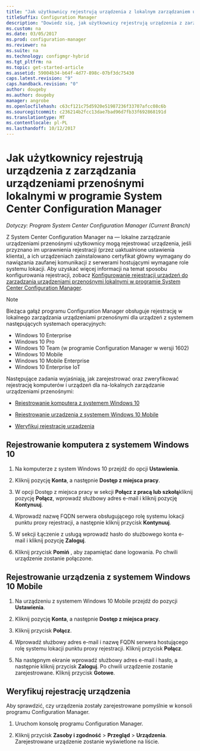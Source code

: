 ```yaml
---
title: "Jak użytkownicy rejestrują urządzenia z lokalnym zarządzaniem urządzeniami Przenośnymi "
titleSuffix: Configuration Manager
description: "Dowiedz się, jak użytkownicy rejestrują urządzenia z zarządzania urządzeniami przenośnymi lokalnymi w programie System Center Configuration Manager."
ms.custom: na
ms.date: 03/05/2017
ms.prod: configuration-manager
ms.reviewer: na
ms.suite: na
ms.technology: configmgr-hybrid
ms.tgt_pltfrm: na
ms.topic: get-started-article
ms.assetid: 59004b34-b64f-4d77-898c-07bf3dc75430
caps.latest.revision: "9"
caps.handback.revision: "0"
author: dougeby
ms.author: dougeby
manager: angrobe
ms.openlocfilehash: c63cf121c75d5920e51987236f33707afcc08c6b
ms.sourcegitcommit: c236214b2fcc13dae7bad96d7fb33f692868191d
ms.translationtype: MT
ms.contentlocale: pl-PL
ms.lasthandoff: 10/12/2017
---
```

# <a name="how-users-enroll-devices-with-on-premises-mobile-device-management-in-system-center-configuration-manager"></a>Jak użytkownicy rejestrują urządzenia z zarządzania urządzeniami przenośnymi lokalnymi w programie System Center Configuration Manager

*Dotyczy: Program System Center Configuration Manager (Current Branch)*

Z System Center Configuration Manager na — lokalne zarządzanie urządzeniami przenośnymi użytkownicy mogą rejestrować urządzenia, jeśli przyznano im uprawnienia rejestracji (przez uaktualnione ustawienia klienta), a ich urządzeniach zainstalowano certyfikat główny wymagany do nawiązania zaufanej komunikacji z serwerami hostującymi wymagane role systemu lokacji. Aby uzyskać więcej informacji na temat sposobu konfigurowania rejestracji, zobacz [Konfigurowanie rejestracji urządzeń do zarządzania urządzeniami przenośnymi lokalnymi w programie System Center Configuration Manager](../../mdm/get-started/set-up-device-enrollment-on-premises-mdm.md).  

> [!NOTE]  
>  Bieżąca gałąź programu Configuration Manager obsługuje rejestrację w lokalnego zarządzania urządzeniami przenośnymi dla urządzeń z systemem następujących systemach operacyjnych:  
>   
> -  Windows 10 Enterprise  
> -   Windows 10 Pro  
> -   Windows 10 Team \(w programie Configuration Manager w wersji 1602\)  
> -   Windows 10 Mobile  
> -   Windows 10 Mobile Enterprise
> -   Windows 10 Enterprise IoT   

Następujące zadania wyjaśniają, jak zarejestrować oraz zweryfikować rejestrację komputerów i urządzeń dla na\-lokalnych zarządzanie urządzeniami przenośnymi:  

-   [Rejestrowanie komputera z systemem Windows 10](#bkmk_enrollDesk)  

-   [Rejestrowanie urządzenia z systemem Windows 10 Mobile](#bkmk_enrollMob)  

-   [Weryfikuj rejestrację urządzenia](#bkmk_verify)  

##  <a name="bkmk_enrollDesk"></a> Rejestrowanie komputera z systemem Windows 10  

1.  Na komputerze z system Windows 10 przejdź do opcji **Ustawienia**.  

2.  Kliknij pozycję **Konta**, a następnie **Dostęp z miejsca pracy**.  

3.  W opcji Dostęp z miejsca pracy w sekcji **Połącz z pracą lub szkołą**kliknij pozycję **Połącz**, wprowadź służbowy adres e-mail i kliknij pozycję **Kontynuuj**.  

4.  Wprowadź nazwę FQDN serwera obsługującego rolę systemu lokacji punktu proxy rejestracji, a następnie kliknij przycisk **Kontynuuj**.  

5.  W sekcji Łączenie z usługą wprowadź hasło do służbowego konta e-mail i kliknij pozycję **Zaloguj**.  

6.  Kliknij przycisk **Pomiń** , aby zapamiętać dane logowania. Po chwili urządzenie zostanie połączone.  

##  <a name="bkmk_enrollMob"></a> Rejestrowanie urządzenia z systemem Windows 10 Mobile  

1.  Na urządzeniu z systemem Windows 10 Mobile przejdź do pozycji **Ustawienia**.  

2.  Kliknij pozycję **Konta**, a następnie **Dostęp z miejsca pracy**.  

3.  Kliknij przycisk **Połącz**.  

4.  Wprowadź służbowy adres e-mail i nazwę FQDN serwera hostującego rolę systemu lokacji punktu proxy rejestracji. Kliknij przycisk **Połącz**.  

5.  Na następnym ekranie wprowadź służbowy adres e-mail i hasło, a następnie kliknij przycisk **Zaloguj**. Po chwili urządzenie zostanie zarejestrowane. Kliknij przycisk **Gotowe**.  

##  <a name="bkmk_verify"></a> Weryfikuj rejestrację urządzenia  
 Aby sprawdzić, czy urządzenia zostały zarejestrowane pomyślnie w konsoli programu Configuration Manager.  

1.  Uruchom konsolę programu Configuration Manager.  

2.  Kliknij przycisk **Zasoby i zgodność** > **Przegląd** > **Urządzenia**. Zarejestrowane urządzenie zostanie wyświetlone na liście.  
